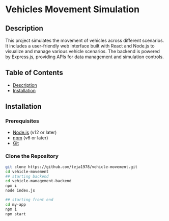 # Vehicles Movement Simulation

## Description

This project simulates the movement of vehicles across different scenarios. It includes a user-friendly web interface built with React and Node.js to visualize and manage various vehicle scenarios. The backend is powered by Express.js, providing APIs for data management and simulation controls.

## Table of Contents

- [Description](#description)
- [Installation](#installation)


## Installation

### Prerequisites

- [Node.js](https://nodejs.org/) (v12 or later)
- [npm](https://www.npmjs.com/) (v6 or later)
- [Git](https://git-scm.com/)

### Clone the Repository

```bash
git clone https://github.com/teja1978/vehicle-movement.git
cd vehicle-movement
## starting backend
cd vehicle-management-backend
npm i
node index.js

## starting front end
cd my-app
npm i
npm start
